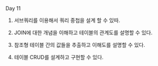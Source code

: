 Day 11

 1. 서브쿼리를 이용해서 쿼리 중첩을 설계 할 수 있따.

 2. JOIN에 대한 개념을 이해하고 테이블의 관계도를 설명할 수 있다.

 3. 참조형 테이블 간의 값들을 추출하고 이해도를 설명할 수 있다.

 4. 테이블 CRUD를 설계하고 구현할 수 있다.